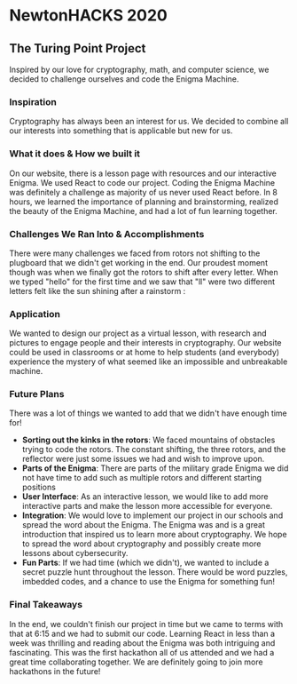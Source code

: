 # NewtonHACKS 2020

## The Turing Point Project

Inspired by our love for cryptography, math, and computer science, we decided to challenge ourselves and code the Enigma Machine.

### Inspiration
Cryptography has always been an interest for us. We decided to combine all our interests into something that is applicable but new for us. 

### What it does & How we built it
On our website, there is a lesson page with resources and our interactive Enigma. We used React to code our project. Coding the Enigma Machine was definitely a challenge as majority of us never used React before. In 8 hours, we learned the importance of planning and brainstorming, realized the beauty of the Enigma Machine, and had a lot of fun learning together.

### Challenges We Ran Into & Accomplishments
There were many challenges we faced from rotors not shifting to the plugboard that we didn't get working in the end. Our proudest moment though was when we finally got the rotors to shift after every letter. When we typed "hello" for the first time and we saw that "ll" were two different letters felt like the sun shining after a rainstorm : 

### Application
We wanted to design our project as a virtual lesson, with research and pictures to engage people and their interests in cryptography. Our website could be used in classrooms or at home to help students (and everybody) experience the mystery of what seemed like an impossible and unbreakable machine. 

### Future Plans 
There was a lot of things we wanted to add that we didn't have enough time for! 
  - **Sorting out the kinks in the rotors**: We faced mountains of obstacles trying to code the rotors. The constant shifting, the three rotors, and the reflector were just some issues we had and wish to improve upon. 
  - **Parts of the Enigma**: There are parts of the military grade Enigma we did not have time to add such as multiple rotors and different starting positions 
  - **User Interface**: As an interactive lesson, we would like to add more interactive parts and make the lesson more accessible for everyone. 
  - **Integration**: We would love to implement our project in our schools and spread the word about the Enigma. The Enigma was and is a great introduction that inspired us to learn more about cryptography. We hope to spread the word about cryptography and possibly create more lessons about cybersecurity. 
  - **Fun Parts**: If we had time (which we didn't), we wanted to include a secret puzzle hunt throughout the lesson. There would be word puzzles, imbedded codes, and a chance to use the Enigma for something fun!   

### Final Takeaways 
In the end, we couldn't finish our project in time but we came to terms with that at 6:15 and we had to submit our code. Learning React in less than a week was thrilling and reading about the Enigma was both intriguing and fascinating. This was the first hackathon all of us attended and we had a great time collaborating together. We are definitely going to join more hackathons in the future!
